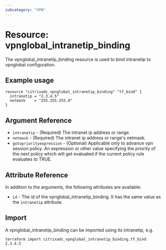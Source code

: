 ```yaml
---
subcategory: "VPN"
---
```


# Resource: vpnglobal_intranetip_binding

The vpnglobal_intranetip_binding resource is used to bind intranetip to vpnglobal configuration.


## Example usage

```hcl
resource "citrixadc_vpnglobal_intranetip_binding" "tf_bind" {
  intranetip = "2.3.4.5"
  netmask    = "255.255.255.0"
}
```


## Argument Reference

* `intranetip` - (Required) The intranet ip address or range.
* `netmask` - (Required) The intranet ip address or range's netmask.
* `gotopriorityexpression` - (Optional) Applicable only to advance vpn session policy. An expression or other value specifying the priority of the next policy which will get evaluated if the current policy rule evaluates to TRUE.


## Attribute Reference

In addition to the arguments, the following attributes are available:

* `id` - The id of the vpnglobal_intranetip_binding. It has the same value as the `intranetip` attribute.


## Import

A vpnglobal_intranetip_binding can be imported using its intranetip, e.g.

```shell
terraform import citrixadc_vpnglobal_intranetip_binding.tf_bind 2.3.4.5
```
